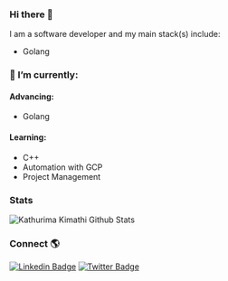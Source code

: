 ### Hi there 👋

I am a software developer and my main stack(s) include:
- Golang

### 🌱 I’m currently:
#### Advancing:
 - Golang
 
#### Learning:
 - C++
 - Automation with GCP
 - Project Management
 
 ### Stats
 
 ![Kathurima Kimathi Github Stats](https://github-readme-stats.vercel.app/api?username=kathurimakimathi&show_icons=true&theme=radical)
 
 ### Connect 🌎
[![Linkedin Badge](https://img.shields.io/badge/-LinkedIn-blue?style=flat-square&logo=Linkedin&logoColor=white&link=https://www.linkedin.com/in/kathurima-kimathi/)](https://www.linkedin.com/in/kathurima-kimathi/) 
[![Twitter Badge](https://img.shields.io/badge/-Twitter-1ca0f1?style=flat-square&labelColor=1ca0f1&logo=twitter&logoColor=white&link=https://twitter.com/Kathurimakim)](https://twitter.com/Kathurimakim)


<!--
**KathurimaKimathi/KathurimaKimathi** is a ✨ _special_ ✨ repository because its `README.md` (this file) appears on your GitHub profile.

Here are some ideas to get you started:

- 🔭 I’m currently working on ...
- 🌱 I’m currently learning ...
- 👯 I’m looking to collaborate on ...
- 🤔 I’m looking for help with ...
- 💬 Ask me about ...
- 📫 How to reach me: ...
- 😄 Pronouns: ...
- ⚡ Fun fact: ...
-->
